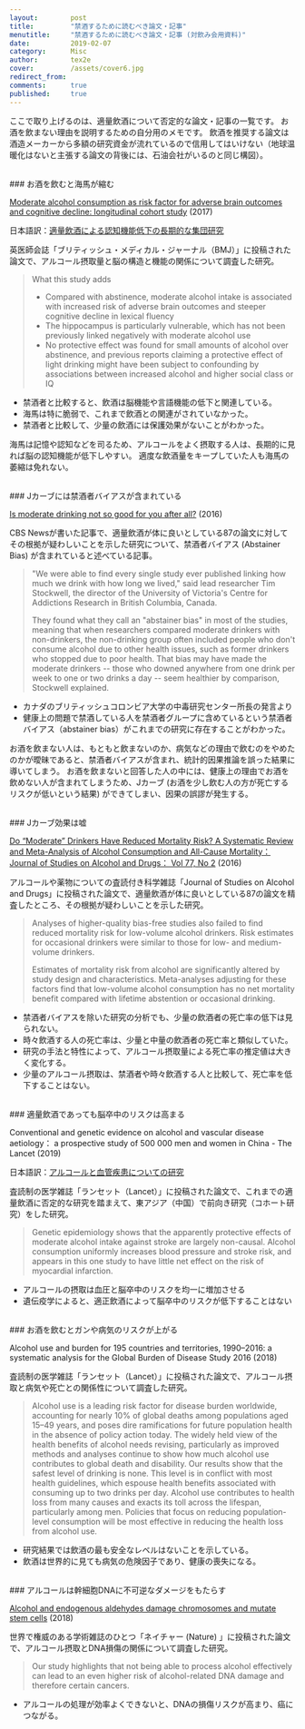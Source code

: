 ```yaml
---
layout:        post
title:         "禁酒するために読むべき論文・記事"
menutitle:     "禁酒するために読むべき論文・記事 (対飲み会用資料)"
date:          2019-02-07
category:      Misc
author:        tex2e
cover:         /assets/cover6.jpg
redirect_from:
comments:      true
published:     true
---
```


ここで取り上げるのは、適量飲酒について否定的な論文・記事の一覧です。
お酒を飲まない理由を説明するための自分用のメモです。
飲酒を推奨する論文は酒造メーカーから多額の研究資金が流れているので信用してはいけない（地球温暖化はないと主張する論文の背後には、石油会社がいるのと同じ構図）。

<br>
### お酒を飲むと海馬が縮む

[Moderate alcohol consumption as risk factor for adverse brain outcomes and cognitive decline: longitudinal cohort study](https://www.bmj.com/content/357/bmj.j2353) (2017)

日本語訳：[適量飲酒による認知機能低下の長期的な集団研究](./alcohol-as-risk-factor-for-brain)

英医師会誌「ブリティッシュ・メディカル・ジャーナル（BMJ）」に投稿された論文で、アルコール摂取量と脳の構造と機能の関係について調査した研究。

> What this study adds
>
> - Compared with abstinence, moderate alcohol intake is associated with increased risk of adverse brain outcomes and steeper cognitive decline in lexical fluency
> - The hippocampus is particularly vulnerable, which has not been previously linked negatively with moderate alcohol use
> - No protective effect was found for small amounts of alcohol over abstinence, and previous reports claiming a protective effect of light drinking might have been subject to confounding by associations between increased alcohol and higher social class or IQ

- 禁酒者と比較すると、飲酒は脳機能や言語機能の低下と関連している。
- 海馬は特に脆弱で、これまで飲酒との関連がされていなかった。
- 禁酒者と比較して、少量の飲酒には保護効果がないことがわかった。

海馬は記憶や認知などを司るため、アルコールをよく摂取する人は、長期的に見れば脳の認知機能が低下しやすい。
適度な飲酒量をキープしていた人も海馬の萎縮は免れない。


<br>
### Jカーブには禁酒者バイアスが含まれている

[Is moderate drinking not so good for you after all?](https://www.cbsnews.com/news/is-moderate-drinking-not-so-good-for-health-after-all/) (2016)

CBS Newsが書いた記事で、適量飲酒が体に良いとしている87の論文に対してその根拠が疑わしいことを示した研究について、禁酒者バイアス (Abstainer Bias) が含まれていると述べている記事。

> "We were able to find every single study ever published linking how much we drink with how long we lived," said lead researcher Tim Stockwell, the director of the University of Victoria's Centre for Addictions Research in British Columbia, Canada.
>
> They found what they call an "abstainer bias" in most of the studies, meaning that when researchers compared moderate drinkers with non-drinkers, the non-drinking group often included people who don't consume alcohol due to other health issues, such as former drinkers who stopped due to poor health. That bias may have made the moderate drinkers -- those who downed anywhere from one drink per week to one or two drinks a day -- seem healthier by comparison, Stockwell explained.

- カナダのブリティッシュコロンビア大学の中毒研究センター所長の発言より
- 健康上の問題で禁酒している人を禁酒者グループに含めているという禁酒者バイアス（abstainer bias）がこれまでの研究に存在することがわかった。

お酒を飲まない人は、もともと飲まないのか、病気などの理由で飲むのをやめたのかが曖昧であると、禁酒者バイアスが含まれ、統計的因果推論を誤った結果に導いてしまう。
お酒を飲まないと回答した人の中には、健康上の理由でお酒を飲めない人が含まれてしまうため、Jカーブ (お酒を少し飲む人の方が死亡するリスクが低いという結果) ができてしまい、因果の誤謬が発生する。


<br>
### Jカーブ効果は嘘

[Do “Moderate” Drinkers Have Reduced Mortality Risk? A Systematic Review and Meta-Analysis of Alcohol Consumption and All-Cause Mortality： Journal of Studies on Alcohol and Drugs： Vol 77, No 2](https://www.jsad.com/doi/abs/10.15288/jsad.2016.77.185) (2016)

アルコールや薬物についての査読付き科学雑誌「Journal of Studies on Alcohol and Drugs」に投稿された論文で、適量飲酒が体に良いとしている87の論文を精査したところ、その根拠が疑わしいことを示した研究。

> Analyses of higher-quality bias-free studies also failed to find reduced mortality risk for low-volume alcohol drinkers. Risk estimates for occasional drinkers were similar to those for low- and medium-volume drinkers.
>
> Estimates of mortality risk from alcohol are significantly altered by study design and characteristics. Meta-analyses adjusting for these factors find that low-volume alcohol consumption has no net mortality benefit compared with lifetime abstention or occasional drinking.

- 禁酒者バイアスを除いた研究の分析でも、少量の飲酒者の死亡率の低下は見られない。
- 時々飲酒する人の死亡率は、少量と中量の飲酒者の死亡率と類似していた。
- 研究の手法と特性によって、アルコール摂取量による死亡率の推定値は大きく変化する。
- 少量のアルコール摂取は、禁酒者や時々飲酒する人と比較して、死亡率を低下することはない。


<br>
### 適量飲酒であっても脳卒中のリスクは高まる

Conventional and genetic evidence on alcohol and vascular disease aetiology： a prospective study of 500 000 men and women in China - The Lancet (2019)

日本語訳：[アルコールと血管疾患についての研究](./alcohol-and-vascular-disease)

査読制の医学雑誌「ランセット（Lancet）」に投稿された論文で、これまでの適量飲酒に否定的な研究を踏まえて、東アジア（中国）で前向き研究（コホート研究）をした研究。

> Genetic epidemiology shows that the apparently protective effects of moderate alcohol intake against stroke are largely non-causal. Alcohol consumption uniformly increases blood pressure and stroke risk, and appears in this one study to have little net effect on the risk of myocardial infarction.

- アルコールの摂取は血圧と脳卒中のリスクを均一に増加させる
- 遺伝疫学によると、適正飲酒によって脳卒中のリスクが低下することはない


<br>
### お酒を飲むとガンや病気のリスクが上がる

Alcohol use and burden for 195 countries and territories, 1990–2016: a systematic analysis for the Global Burden of Disease Study 2016 (2018)

査読制の医学雑誌「ランセット（Lancet）」に投稿された論文で、アルコール摂取と病気や死亡との関係性について調査した研究。

> Alcohol use is a leading risk factor for disease burden worldwide, accounting for nearly 10% of global deaths among populations aged 15–49 years, and poses dire ramifications for future population health in the absence of policy action today. The widely held view of the health benefits of alcohol needs revising, particularly as improved methods and analyses continue to show how much alcohol use contributes to global death and disability. Our results show that the safest level of drinking is none. This level is in conflict with most health guidelines, which espouse health benefits associated with consuming up to two drinks per day. Alcohol use contributes to health loss from many causes and exacts its toll across the lifespan, particularly among men. Policies that focus on reducing population-level consumption will be most effective in reducing the health loss from alcohol use.

- 研究結果では飲酒の最も安全なレベルはないことを示している。
- 飲酒は世界的に見ても病気の危険因子であり、健康の喪失になる。


<br>
### アルコールは幹細胞DNAに不可逆なダメージをもたらす

[Alcohol and endogenous aldehydes damage chromosomes and mutate stem cells](https://www.nature.com/articles/nature25154) (2018)

世界で権威のある学術雑誌のひとつ「ネイチャー (Nature) 」に投稿された論文で、アルコール摂取とDNA損傷の関係について調査した研究。

> Our study highlights that not being able to process alcohol effectively can lead to an even higher risk of alcohol-related DNA damage and therefore certain cancers.

- アルコールの処理が効率よくできないと、DNAの損傷リスクが高まり、癌につながる。
